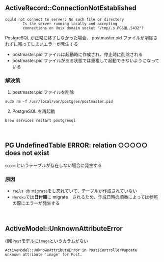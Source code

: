 ## ActiveRecord::ConnectionNotEstablished
```
could not connect to server: No such file or directory
        Is the server running locally and accepting
        connections on Unix domain socket "/tmp/.s.PGSQL.5432"?
```
PostgreSQL が正常に終了しなかった場合、 postmaster.pid ファイルが削除されずに残ってしまいエラーが発生する
- postmaster.pid ファイルは起動時に作成され、停止時に削除される
- postmaster.pid ファイルがある状態では重複して起動できないようになっている
### 解決策
1. postmaster.pid ファイルを削除
```
sudo rm -f /usr/local/var/postgres/postmaster.pid
```

2. PostgreSQL を再起動
```
brew services restart postgresql
```

 <br>
 
 ## PG UndefinedTable ERROR: relation ○○○○○ does not exist
 `○○○○○`というテーブルが存在しない場合に発生する
   
 ### 原因
 - `rails db:migrate`をし忘れていて、テーブルが作成されていない
 - `Heroku`では**日付順**に migrate　されるため、作成日時の順番によっては参照の際にエラーが発生する

<br>

## ActiveModel::UnknownAttributeError
(例)`Post`モデルに`image`というカラムがない
```
ActiveModel::UnknownAttributeError in PostsController#update
unknown attribute 'image' for Post.
```

